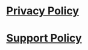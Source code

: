# [Privacy Policy](https://alexmatthewfong.github.io/toilet-finder-pages/privacy-policy)
# [Support Policy](https://alexmatthewfong.github.io/toilet-finder-pages/support)
